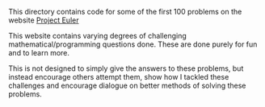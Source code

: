 This directory contains code for some of the first 100 problems on the website
[Project Euler](https://projecteuler.net)

This website contains varying degrees of challenging mathematical/programming
questions done. These are done purely for fun and to learn more.

This is not designed to simply give the answers to these problems, but instead
encourage others attempt them, show how I tackled these challenges and encourage
dialogue on better methods of solving these problems.
